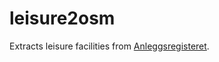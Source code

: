 # leisure2osm
Extracts leisure facilities from [Anleggsregisteret](https://www.anleggsregisteret.no/).

